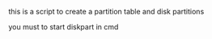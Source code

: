 this is a script to create a partition table and disk partitions

you must to start diskpart in cmd
